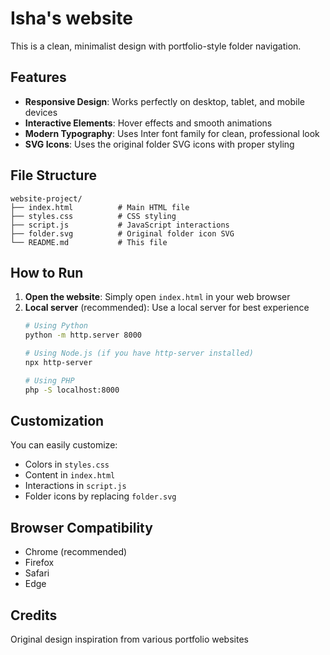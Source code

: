 # Isha's website

This is a clean, minimalist design with portfolio-style folder navigation.

## Features

- **Responsive Design**: Works perfectly on desktop, tablet, and mobile devices
- **Interactive Elements**: Hover effects and smooth animations
- **Modern Typography**: Uses Inter font family for clean, professional look
- **SVG Icons**: Uses the original folder SVG icons with proper styling

## File Structure

```
website-project/
├── index.html          # Main HTML file
├── styles.css          # CSS styling
├── script.js           # JavaScript interactions
├── folder.svg          # Original folder icon SVG
└── README.md           # This file
```

## How to Run

1. **Open the website**: Simply open `index.html` in your web browser
2. **Local server** (recommended): Use a local server for best experience
   ```bash
   # Using Python
   python -m http.server 8000
   
   # Using Node.js (if you have http-server installed)
   npx http-server
   
   # Using PHP
   php -S localhost:8000
   ```

## Customization

You can easily customize:
- Colors in `styles.css`
- Content in `index.html`
- Interactions in `script.js`
- Folder icons by replacing `folder.svg`

## Browser Compatibility

- Chrome (recommended)
- Firefox
- Safari
- Edge

## Credits

Original design inspiration from various portfolio websites 
